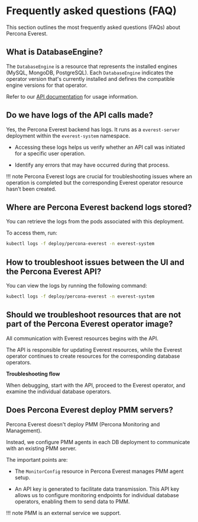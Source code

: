 # Frequently asked questions (FAQ)

This section outlines the most frequently asked questions (FAQs) about Percona Everest.


## What is DatabaseEngine?

The `DatabaseEngine` is a resource that represents the installed engines (MySQL, MongoDB, PostgreSQL). Each `DatabaseEngine` indicates the operator version that's currently installed and defines the compatible engine versions for that operator. 

Refer to our [API documentation](https://percona-everest.readme.io/reference/getkubernetesclusterresources-1) for usage information.

## Do we have logs of the API calls made?

Yes, the Percona Everest backend has logs. It runs as a `everest-server` deployment within the `everest-system` namespace.

- Accessing these logs helps us verify whether an API call was initiated for a specific user operation.

- Identify any errors that may have occurred during that process.

!!! note
    Percona Everest logs are crucial for troubleshooting issues where an operation is completed but the corresponding Everest operator resource hasn’t been created.

## Where are Percona Everest backend logs stored?

You can retrieve the logs from the pods associated with this deployment.

To access them, run:

```sh
kubectl logs -f deploy/percona-everest -n everest-system
```


## How to troubleshoot issues between the UI and the Percona Everest API? 

You can view the logs by running the following command:

```sh
kubectl logs -f deploy/percona-everest -n everest-system
```

## Should we troubleshoot resources that are not part of the Percona Everest operator image?

All communication with Everest resources begins with the API.

The API is responsible for updating Everest resources, while the Everest operator continues to create resources for the corresponding database operators. 

**Troubleshooting flow**

When debugging, start with the API, proceed to the Everest operator, and examine the individual database operators.


## Does Percona Everest deploy PMM servers?

Percona Everest doesn't deploy PMM (Percona Monitoring and Management). 

Instead, we configure PMM agents in each DB deployment to communicate with an existing PMM server.

The important points are:

- The `MonitorConfig` resource in Percona Everest manages PMM agent setup.

-  An API key is generated to facilitate data transmission. This API key allows us to configure monitoring endpoints for individual database operators, enabling them to send data to PMM.

!!! note
    PMM is an external service we support.